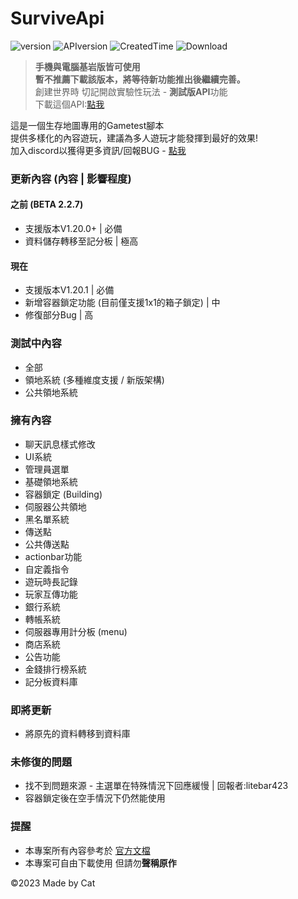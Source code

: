 # SurviveApi
![version](https://img.shields.io/badge/Version-BETA--2.2.8--build1-blue)
![APIversion](https://img.shields.io/badge/API--Supported--Version-Bedrock--1.20.1+-brightgreen)
![CreatedTime](https://img.shields.io/badge/Created--Time-2023--2%2F25-orange)
![Download](https://img.shields.io/github/downloads/catslovetw/surviveapi/total.svg)

> **手機與電腦基岩版皆可使用**\
> **暫不推薦下載該版本，將等待新功能推出後繼續完善。**\
> 創建世界時 切記開啟實驗性玩法 - **測試版API**功能\
> 下載這個API:[點我](https://github.com/CatsLoveTw/SurviveApi/releases)

這是一個生存地圖專用的Gametest腳本\
提供多樣化的內容遊玩，建議為多人遊玩才能發揮到最好的效果!\
加入discord以獲得更多資訊/回報BUG - [點我](https://discord.gg/cyx5GCgu2B)

### 更新內容 (內容 | 影響程度)
#### 之前 (BETA 2.2.7)
- 支援版本V1.20.0+ | 必備
- 資料儲存轉移至記分板 | 極高

#### 現在
- 支援版本V1.20.1 | 必備
- 新增容器鎖定功能 (目前僅支援1x1的箱子鎖定) | 中
- 修復部分Bug | 高

### 測試中內容
- 全部
- 領地系統 (多種維度支援 / 新版架構)
- 公共領地系統

### 擁有內容
- 聊天訊息樣式修改
- UI系統
- 管理員選單
- 基礎領地系統
- 容器鎖定 (Building)
- 伺服器公共領地
- 黑名單系統
- 傳送點
- 公共傳送點
- actionbar功能
- 自定義指令
- 遊玩時長記錄
- 玩家互傳功能
- 銀行系統
- 轉帳系統
- 伺服器專用計分板 (menu)
- 商店系統
- 公告功能
- 金錢排行榜系統
- 記分板資料庫
### 即將更新
- 將原先的資料轉移到資料庫

### 未修復的問題
- 找不到問題來源 - 主選單在特殊情況下回應緩慢 | 回報者:litebar423
- 容器鎖定後在空手情況下仍然能使用

### 提醒
- 本專案所有內容參考於 [官方文檔](https://learn.microsoft.com/en-us/minecraft/creator/scriptapi/)
- 本專案可自由下載使用 但請勿**聲稱原作**

©2023 Made by Cat